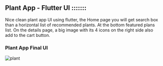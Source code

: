 ## Plant App - Flutter UI :::::::

Nice clean plant app UI using flutter, the Home page you will get search box than a horizontal list of recommended plants. At the bottom featured plans list. On the details page, a big image with its 4 icons on the right side also add to the cart button.

### Plant App Final UI

![plant](https://user-images.githubusercontent.com/36065206/155363222-b9dc73b4-8566-40f8-8cb2-b24ccf5c7bc1.png)
